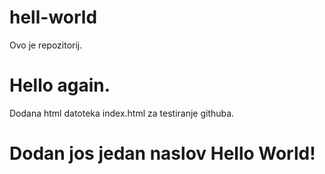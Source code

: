 # hell-world
Ovo je repozitorij.

# Hello again.
Dodana html datoteka index.html za testiranje githuba.

# Dodan jos jedan naslov Hello World!

